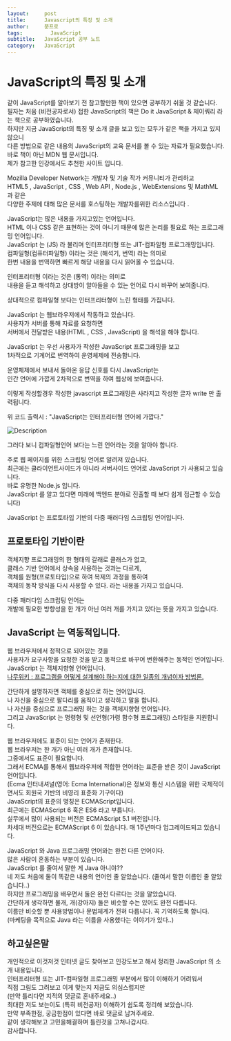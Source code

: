 ```yaml
---
layout:     post
title:      Javascript의 특징 및 소개
author:     쭌프로
tags: 		  JavaScript
subtitle:   JavaScript 공부 노트
category:   JavaScript
---
```

<!-- Start Writing Below in Markdown -->

# JavaScript의 특징 및 소개

<p>
  같이 JavaScript를 알아보기 전 참고할만한 책이 있으면 공부하기 쉬울 것 같습니다.<br/>
  필자는 처음 (비전공자로서) 접한 JavaScript의 책은 Do it JavaScript & 제이쿼리 라는 책으로 공부하였습니다.<br/>
  하지만 지금 JavaScript의 특징 및 소개 글을 보고 있는 모두가 같은 책을 가지고 있지 않으니<br/>
  다른 방법으로 같은 내용의 JavaScript의 교육 문서를 볼 수 있는 자료가 필요했습니다.<br/>
  바로 책이 아닌 MDN 웹 문서입니다.<br/>
  제가 참고한 인강에서도 추천한 사이트 입니다.
</p>

<p>
  Mozilla Developer Network는 개발자 및 기술 작가 커뮤니티가 관리하고 <br/>
  HTML5 , JavaScript , CSS , Web API , Node.js , WebExtensions 및 MathML 과 같은 <br/>
  다양한 주제에 대해 많은 문서를 호스팅하는 개발자를위한 리소스입니다 .
</p>

<p>
  JavaScript는 많은 내용을 가지고있는 언어입니다. <br/>
  HTML 이나 CSS 같은 표현하는 것이 아니기 때문에 많은 논리를 필요로 하는 프로그래밍 언어입니다. <br/>
  JavaScript 는 (JS) 라 불리며 인터프리터형 또는 JIT-컴파일형 프로그래밍입니다. <br/>
  컴파일형(컴퓨터파일형) 이라는 것은 (해석기, 번역) 라는 의미로 <br/>
  한번 내용을 번역하면 빠르게 해당 내용을 다시 읽어올 수 있습니다. <br/>
</p>

<p>
  인터프리터형 이라는 것은 (통역) 이라는 의미로 <br/>
  내용을 듣고 해석하고 상대방이 알아들을 수 있는 언어로 다시 바꾸어 보여줍니다.
</p>

<p>
  상대적으로 컴파일형 보다는 인터프리터형이 느린 형태를 가집니다.
</p>

<p>
  JavaScript 는 웹브라우저에서 작동하고 있습니다.<br/>
  사용자가 서버를 통해 자료를 요청하면 <br/>
  서버에서 전달받은 내용(HTML , CSS , JavaScript) 을 해석을 해야 합니다.
</p>

<p>
  JavaScript 는 우선 사용자가 작성한 JavaScript 프로그래밍을 보고 <br/>
  1차적으로 기계어로 번역하여 운영체제에 전송합니다.
</p>

<p>
  운영체제에서 보내서 돌아온 응답 신호를 다시 JavaScript는 <br/>
  인간 언어에 가깝게 2차적으로 번역을 하여 웹상에 보여줍니다.
</p>

<p>
    <script language="javascript"> document.write("JavaScript는 인터프리터형 언어에 가깝다."); </script>
</p>

<p>
  이렇게 작성할경우 작성한 javascript 프로그래밍은 사라지고 작성한 글자 write 만 출력됩니다.
</p>

<p>
   위 코드 출력시 : "JavaScript는 인터프리터형 언어에 가깝다."
</p>

![Description](https://alalstjr.github.io/promotes.github.io/img/2018-08-22.png)

<p>
  그러다 보니 컴파일형언어 보다는 느린 언어라는 것을 알아야 합니다.
</p>

<p>
  주로 웹 페이지를 위한 스크립팅 언어로 알려져 있습니다. </br>
  최근에는 클라이언트사이드가 아니라 서버사이드 언어로 JavaScript 가 사용되고 있습니다. </br>
  바로 유명한 Node.js 입니다. </br>
  JavaScript 를 알고 있다면 미래에 백엔드 분야로 진출할 때 보다 쉽게 접근할 수 있습니다)
</p>

<p>
  JavaScript 는 프로토타입 기반의 다중 패러다임 스크립팅 언어입니다.
</p>

## 프로토타입 기반이란

<p>
  객체지향 프로그래밍의 한 형태의 갈래로 클래스가 없고, <br/>
  클래스 기반 언어에서 상속을 사용하는 것과는 다르게, <br/>
  객체를 원형(프로토타입)으로 하여 복제의 과정을 통하여 <br/>
  객체의 동작 방식을 다시 사용할 수 있다. 라는 내용을 가지고 있습니다.
</p>

<p>
  다중 패러다임 스크립팅 언어는 <br/>
  개발에 필요한 방향성을 한 개가 아닌 여러 개를 가지고 있다는 뜻을 가지고 있습니다.
</p>

## JavaScript 는 역동적입니다.
<p>
  웹 브라우저에서 정적으로 되어있는 것을 <br/>
  사용자가 요구사항을 요청한 것을 받고 동적으로 바꾸어 변환해주는 동적인 언어입니다. <br/>
  JavaScript 는 객체지향형 언어입니다. <br/>
  <a href="https://namu.wiki/w/%EA%B0%9D%EC%B2%B4%20%EC%A7%80%ED%96%A5%20%ED%94%84%EB%A1%9C%EA%B7%B8%EB%9E%98%EB%B0%8D">
    나무위키 : 프로그램을 어떻게 설계해야 하는지에 대한 일종의 개념이자 방법론.
  </a>
</p>

<p>
  간단하게 설명하자면 객체를 중심으로 하는 언어입니다. <br/>
  나 자신을 중심으로 팔다리를 움직이고 생각하고 말을 합니다. <br/>
  나 자신을 중심으로 프로그래밍 하는 것을 객체지향형 언어입니다. <br/>
  그리고 JavaScript 는 명령형 및 선언형(가령 함수형 프로그래밍) 스타일을 지원합니다.
</p>

<p>
  웹 브라우저에도 표준이 되는 언어가 존재한다. <br/>
  웹 브라우저는 한 개가 아닌 여러 개가 존재합니다. <br/>
  그중에서도 표준이 필요합니다. <br/>
  그래서 ECMA를 통해서 웹브라우저에 적합한 언어라는 표준을 받은 것이 JavaScript 언어입니다. <br/>
  (Ecma 인터내셔널(영어: Ecma International)은 정보와 통신 시스템을 위한 국제적이면서도 회원국 기반의 비영리 표준화 기구이다) <br/>
  JavaScript의 표준의 명칭은 ECMAScript입니다. <br/>
  최근에는 ECMAScript 6 혹은 ES6 라고 부릅니다. <br/>
  실무에서 많이 사용되는 버전은 ECMAScript 5.1 버전입니다. <br/>
  차세대 버전으로는 ECMAScript 6 이 있습니다. 매 1주년마다 업그레이드되고 있습니다.
</p>

<p>
  JavaScript 와 Java 프로그래밍 언어와는 완전 다른 언어이다. <br/>
  많은 사람이 혼동하는 부분이 있습니다. <br/>
  JavaScript 를 줄여서 말한 게 Java 아니야?? <br/>
  네 저도 처음에 둘이 똑같은 내용의 언어인 줄 알았습니다. (줄여서 말한 이름인 줄 알았습니다..) <br/>
  하지만 프로그래밍을 배우면서 둘은 완전 다르다는 것을 알았습니다. <br/>
  간단하게 생각하면 물개, 개(강아지) 둘은 비슷할 수는 있어도 완전 다릅니다. <br/>
  이름만 비슷할 뿐 사용방법이나 문법체계가 전혀 다릅니다. 꼭 기억하도록 합니다. <br/>
  (마케팅을 목적으로 Java 라는 이름을 사용했다는 이야기가 있다..)
</p>

## 하고싶은말

<p>
  개인적으로 이것저것 인터넷 글도 찾아보고 인강도보고 해서 정리한 JavaScript 의 소개 내용입니다. <br/>
  인터프리터형 또는 JIT-컴파일형 프로그래밍 부분에서 많이 이해하기 어려워서 <br/>
  직접 그림도 그려보고 이게 맞는지 지금도 의심스럽지만 <br/>
  (만약 틀리다면 지적의 댓글로 혼내주세요..) <br/>
  최대한 저도 보는이도 (특히 비전공자) 이해하기 쉽도록 정리해 보았습니다. <br/>
  만약 부족한점, 궁금한점이 있다면 바로 댓글로 남겨주세요. <br/>
  같이 생각해보고 고민을해결하며 틀린것을 고쳐나갑시다. <br/>
  감사합니다.
</p>
